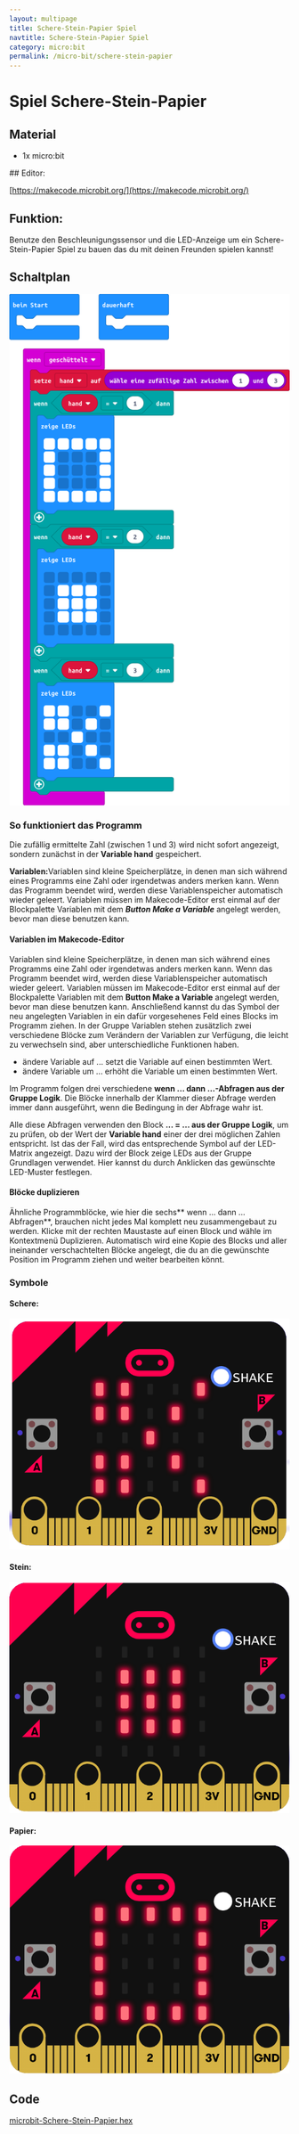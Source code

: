 ```yaml
---
layout: multipage
title: Schere-Stein-Papier Spiel
navtitle: Schere-Stein-Papier Spiel
category: micro:bit
permalink: /micro-bit/schere-stein-papier
---
```



# Spiel Schere-Stein-Papier
## Material
* 1x micro:bit

<div style="page-break-after: always;"></div>
## Editor:

[https://makecode.microbit.org/](https://makecode.microbit.org/)

## Funktion:
Benutze den Beschleunigungssensor und die LED-Anzeige um ein Schere-Stein-Papier Spiel zu bauen das du mit deinen Freunden spielen kannst!

## Schaltplan

![Spiel Schere Stein Papier](images/microbit-Screenshot_schere-stein-papier.png)

### So funktioniert das Programm
Die zufällig ermittelte Zahl (zwischen 1 und 3) wird  nicht sofort angezeigt, sondern zunächst in der **Variable hand** gespeichert.

<div class="alert alert-info" role="alert">
<b>Variablen:</b>Variablen sind kleine Speicherplätze, in denen man sich während eines Programms eine Zahl oder irgendetwas anders merken kann. Wenn das Programm beendet wird, werden diese Variablenspeicher automatisch wieder geleert. Variablen müssen im Makecode-Editor erst einmal auf der Blockpalette Variablen mit dem <b><i>Button Make a Variable</i></b> angelegt werden, bevor man diese benutzen kann.
</div>

#### Variablen im Makecode-Editor
Variablen sind kleine Speicherplätze, in denen man sich während eines Programms eine Zahl oder irgendetwas anders merken kann. Wenn das Programm beendet wird, werden diese Variablenspeicher automatisch wieder geleert. Variablen müssen im Makecode-Editor erst einmal auf der Blockpalette Variablen mit dem **Button Make a Variable** angelegt werden, bevor man diese benutzen kann. Anschließend kannst du das Symbol der neu angelegten Variablen in ein dafür vorgesehenes Feld eines Blocks im Programm ziehen. In der Gruppe Variablen stehen zusätzlich zwei verschiedene Blöcke zum Verändern der Variablen zur Verfügung, die leicht zu verwechseln sind, aber unterschiedliche Funktionen haben.
+ ändere Variable auf ... setzt die Variable auf einen bestimmten Wert.
+ ändere Variable um ... erhöht die Variable um einen bestimmten Wert.

Im Programm folgen drei verschiedene **wenn ... dann ...-Abfragen aus der Gruppe Logik**. Die Blöcke innerhalb der Klammer dieser Abfrage werden immer dann ausgeführt, wenn die Bedingung in der Abfrage wahr ist.

Alle diese Abfragen verwenden den Block **... = ... aus der Gruppe Logik**, um zu prüfen, ob der Wert der **Variable hand** einer der drei möglichen Zahlen entspricht. Ist das der Fall, wird das entsprechende Symbol auf der LED-Matrix angezeigt. Dazu wird der Block zeige LEDs aus der Gruppe Grundlagen verwendet. Hier kannst du durch Anklicken das gewünschte LED-Muster festlegen.

#### Blöcke duplizieren
Ähnliche Programmblöcke, wie hier die sechs** wenn ... dann ... Abfragen**, brauchen nicht jedes Mal komplett neu zusammengebaut zu werden. Klicke mit der rechten Maustaste auf einen Block und wähle im Kontextmenü Duplizieren. Automatisch wird eine Kopie des Blocks und aller ineinander verschachtelten Blöcke angelegt, die du an die gewünschte Position im Programm ziehen und weiter bearbeiten könnt.

### Symbole

#### Schere:

![Schere](images/schere.png)

#### Stein:

![Stein](images/stein.png)

#### Papier:
![Papier](images/papier.png)

## Code
[microbit-Schere-Stein-Papier.hex](appendix/microbit-Schere-Stein-Papier.hex)

